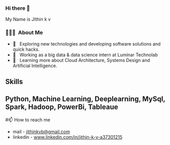 ### Hi there 👋
My Name is JIthin k v
<h3> 👨🏻‍💻 &nbsp;About Me </h3>

- 🤔 &nbsp; Exploring new technologies and developing software solutions and quick hacks.
- 💼 &nbsp; Working as a big data & data science intern at Luminar Technolab
- 🌱 &nbsp; Learning more about Cloud Architecture, Systems Design and Artificial Intelligence.
## Skills
## Python, Machine Learning, Deeplearning, MySql, Spark, Hadoop, PowerBi, Tableaue
#📫 How to reach me
- mail - jithinkvb@gmail.com
- linkedin - www.linkedin.com/in/jithin-k-v-a37301215
